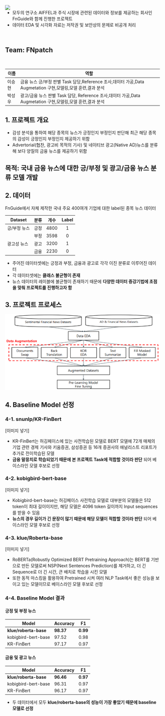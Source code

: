<img src="https://github.com/leee-SeungHyeon/Aiffelthon_FnGuide_Project/assets/123627186/17d501a2-547d-49bb-a327-9b5807149185" style="float: left;">

* 모두의 연구소 AIFFEL과 주식 시장에 관련된 데이터와 정보를 제공하는 회사인 FnGuide와 함께 진행한 프로젝트
* 데이터 EDA 및 시각화 자료는 저작권 및 보안상의 문제로 비공개 처리

<br>

## Team: FNpatch
<br>

|이름|역할|
|---|---|
|이승현|금융 뉴스 긍/부정 판별 Task 담당,Reference 조사,데이터 가공,Data Augmetation 구현,모델링,모델 훈련,결과 분석|
|박성우|광고/금융 뉴스 판별 Task 담당, Reference 조사,데이터 가공,Data Augmetation 구현,모델링,모델 훈련,결과 분석|

## 1. 프로젝트 개요
* 감성 분석을 통하여 해당 종목의 뉴스가 긍정인지 부정인지 판단해 최근 해당 종목의 감성이 긍정인지 부정인지 제공하기 위함
* Advertorial(협찬, 광고비 목적의 기사) 및 네이티브 광고(Native AD)뉴스를 분류해 보다 양질의 금융 뉴스를 제공하기 위함

## 목적: 국내 금융 뉴스에 대한 긍/부정 및 광고/금융 뉴스 분류 모델 개발

## 2. 데이터
FnGuide에서 자체 제작한 국내 주요 400여개 기업에 대한 label된 종목 뉴스 데이터

| Dataset | 분류 | 개수 | Label |
|---|:---:|:---:|:---:|
|긍/부정 뉴스|긍정|4800|1|
| |부정|3598|0|
|광고성 뉴스|광고|3200|1|
| |금융|2230|0|

* 주어진 데이터셋에는 긍정과 부정, 금융과 광고로 각각 이진 분류로 이루어진 데이터
* 각 데이터셋에는 __클래스 불균형이 존재__
* 뉴스 데이터의 레이블에 불균형이 존재하기 때문에 __다양한 데이터 증강기법에 초점을 맞춰 프로젝트를 진행하고자 함__

## 3. 프로젝트 프로세스
![project process](./img/project_process.png)

## 4. Baseline Model 선정
### 4-1. snunlp/KR-FinBert
[이미지 넣기]
* KR-FinBert는 허깅페이스에 있는 사전학습된 모델로 BERT 모델에 72개 매체의 기업 관련 경제 기사와 키움증권, 삼성증권 등 16개 증권사의 애널리스트 리포트가 추가로 전이학습된 모델
* __금융 말뭉치로 학습되었기 때문에 본 프로젝트 Task에 적합할 것이라 판단__ 되어 베이스라인 모델 후보로 선정

### 4-2. kobigbird-bert-base
[이미지 넣기]
* Kobigbird-bert-base는 허깅페이스 사전학습 모델로 대부분의 모델들은 512 token이 최대 길이이지만, 해당 모델은 4096 token 길이까지 Input sequences를 받을 수 있음
* __뉴스의 경우 길이가 긴 문장이 많기 때문에 해당 모델이 적합할 것이라 판단__ 되어 베이스라인 모델 후보로 선정

### 4-3. klue/Roberta-base
[이미지 넣기]
* RoBERTa(Robustly Optimized BERT Pretraining Approach)는 BERT를 기반으로 만든 모델로써 NSP(Next Sentences Prediction)를 제거하고, 더 긴 Sequence로 더 긴 시간, 큰 배치로 학습을 시킨 모델
* 또한 동적 마스킹을 활용하여 Pretrained 시켜 여러 NLP Task에서 좋은 성능을 보이고 있는 모델이므로 베이스라인 모델 후보로 선정

### 4-4. Baseline Model 결과
#### 긍정 및 부정 뉴스
|Model|Accuracy|F1|
|---|---|---|
|__klue/roberta-base__|__98.37__|__0.99__|
|kobigbird-bert-base|97.52 |0.98|
|KR-FinBert |97.17|0.97|

#### 금융 및 광고 뉴스
|Model|Accuracy|F1|
|---|---|---|
|__klue/roberta-base__|__96.46__|__0.97__|
|kobigbird-bert-base|96.31|0.97|
|KR-FinBert |96.17|0.97|

* 두 데이터에서 모두 __klue/roberta-base의 성능이 가장 좋았기 때문에 baseline 모델로 선정__
